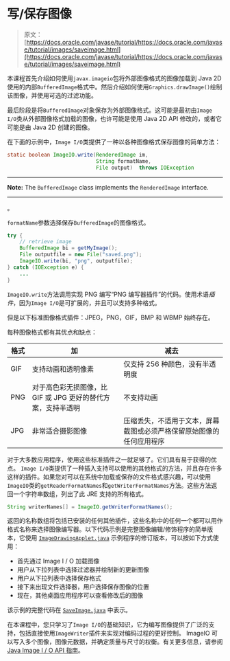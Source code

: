 # 写/保存图像

> 原文： [https://docs.oracle.com/javase/tutorial/https://docs.oracle.com/javase/tutorial/images/saveimage.html](https://docs.oracle.com/javase/tutorial/https://docs.oracle.com/javase/tutorial/images/saveimage.html)

本课程首先介绍如何使用`javax.imageio`包将外部图像格式的图像加载到 Java 2D 使用的内部`BufferedImage`格式中。然后介绍如何使用`Graphics.drawImage()`绘制该图像，并使用可选的过滤功能。

最后阶段是将`BufferedImage`对象保存为外部图像格式。这可能是最初由`Image I/O`类从外部图像格式加载的图像，也许可能是使用 Java 2D API 修改的，或者它可能是由 Java 2D 创建的图像。

在下面的示例中，`Image I/O`类提供了一种以各种图像格式保存图像的简单方法：

```java
static boolean ImageIO.write(RenderedImage im, 
                             String formatName,
                             File output)  throws IOException

```

* * *

**Note:** The `BufferedImage` class implements the `RenderedImage` interface.

* * *

。

`formatName`参数选择保存`BufferedImage`的图像格式。

```java
try {
    // retrieve image
    BufferedImage bi = getMyImage();
    File outputfile = new File("saved.png");
    ImageIO.write(bi, "png", outputfile);
} catch (IOException e) {
    ...
}

```

`ImageIO.write`方法调用实现 PNG 编写“PNG 编写器插件”的代码。使用术语*插件*，因为`Image I/O`是可扩展的，并且可以支持多种格式。

但是以下标准图像格式插件：JPEG，PNG，GIF，BMP 和 WBMP 始终存在。

每种图像格式都有其优点和缺点：

| 格式 | 加 | 减去 |
| --- | --- | --- |
| GIF | 支持动画和透明像素 | 仅支持 256 种颜色，没有半透明度 |
| PNG | 对于高色彩无损图像，比 GIF 或 JPG 更好的替代方案，支持半透明 | 不支持动画 |
| JPG | 非常适合摄影图像 | 压缩丢失，不适用于文本，屏幕截图或必须严格保留原始图像的任何应用程序 |

对于大多数应用程序，使用这些标准插件之一就足够了。它们具有易于获得的优点。 `Image I/O`类提供了一种插入支持可以使用的其他格式的方法，并且存在许多这样的插件。如果您对可以在系统中加载或保存的文件格式感兴趣，可以使用`ImageIO`类的`getReaderFormatNames`和`getWriterFormatNames`方法。这些方法返回一个字符串数组，列出了此 JRE 支持的所有格式。

```java
String writerNames[] = ImageIO.getWriterFormatNames();

```

返回的名称数组将包括已安装的任何其他插件，这些名称中的任何一个都可以用作格式名称来选择图像编写器。以下代码示例是完整图像编辑/修饰程序的简单版本，它使用 [`ImageDrawingApplet.java`](examples/ImageDrawingApplet.java) 示例程序的修订版本，可以按如下方式使用：

*   首先通过 Image I / O 加载图像
*   用户从下拉列表中选择过滤器并绘制新的更新图像
*   用户从下拉列表中选择保存格式
*   接下来出现文件选择器，用户选择保存图像的位置
*   现在，其他桌面应用程序可以查看修改后的图像

该示例的完整代码在 [`SaveImage.java`](examples/SaveImage.java) 中表示。

在本课程中，您只学习了`Image I/O`的基础知识，它为编写图像提供了广泛的支持，包括直接使用`ImageWriter`插件来实现对编码过程的更好控制。 ImageIO 可以写入多个图像，图像元数据，并确定质量与尺寸的权衡。有关更多信息，请参阅 [Java Image I / O API 指南](https://docs.oracle.com/javase/8/docs/technotes/guides/imageio/spec/title.fm.html)。